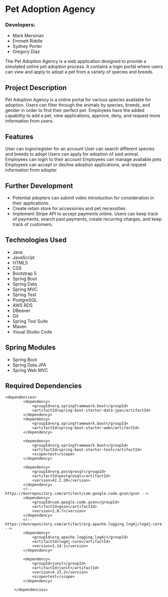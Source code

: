 # Pet Adoption Agency

### Developers:
- Mark Mersman
- Emmett Riddle
- Sydney Porter
- Gregory Diaz

The Pet Adoption Agency is a web application designed to provide a simulated online pet adoption process. It contains a login portal where users can view and apply to adopt a pet from a variety of species and breeds. 

## Project Description
Pet Adoption Agency is a online portal for various species available for adoption. Users can filter through the animals by species, breeds, and gender in order to find their perfect pet. Employees have the added capability to add a pet, view applications, approve, deny, and request more information from users. 

## Features
User can login/register for an account
User can search different species and breeds to adopt
Users can apply for adoption of said animal.
Employees can login to their account
Employees can manage available pets
Employees can accept or decline adoption applications, and request information from adopter

## Further Development
- Potential adopters can submit video introduction for consideration in their applications.
- Create retain store for accessories and pet necessities.
- Implement Stripe API to accept payments online. Users can keep track of payments, search past payments, create recurring charges, and keep track of customers.

## Technologies Used
- Java
- JavaScript
- HTML5
- CSS
- Bootstrap 5
- Spring Boot
- Spring Data
- Spring MVC
- Spring Test
- PostgreSQL
- AWS RDS
- DBeaver
- Git
- Spring Tool Suite
- Maven 
- Visual Studio Code

## Spring Modules
- Spring Boot
- Spring Data JPA
- Spring Web MVC

## Required Dependencies
```
<dependencies>
		<dependency>
			<groupId>org.springframework.boot</groupId>
			<artifactId>spring-boot-starter-data-jpa</artifactId>
		</dependency>
		<dependency>
			<groupId>org.springframework.boot</groupId>
			<artifactId>spring-boot-starter-web</artifactId>
		</dependency>

		<dependency>
			<groupId>org.springframework.boot</groupId>
			<artifactId>spring-boot-starter-test</artifactId>
			<scope>test</scope>
		</dependency>

		<dependency>
			<groupId>org.postgresql</groupId>
			<artifactId>postgresql</artifactId>
			<version>42.2.20</version>
		</dependency>
		<!-- https://mvnrepository.com/artifact/com.google.code.gson/gson -->
		<dependency>
			<groupId>com.google.code.gson</groupId>
			<artifactId>gson</artifactId>
			<version>2.8.7</version>
		</dependency>
		<!-- https://mvnrepository.com/artifact/org.apache.logging.log4j/log4j-core -->
		<dependency>
			<groupId>org.apache.logging.log4j</groupId>
			<artifactId>log4j-core</artifactId>
			<version>2.14.1</version>
		</dependency>

		<dependency>
			<groupId>junit</groupId>
			<artifactId>junit</artifactId>
			<version>4.13.2</version>
			<scope>test</scope>
		</dependency>

	</dependencies>
```
